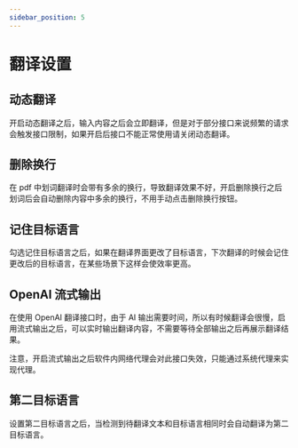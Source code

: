 ```yaml
---
sidebar_position: 5
---
```


# 翻译设置

## 动态翻译

开启动态翻译之后，输入内容之后会立即翻译，但是对于部分接口来说频繁的请求会触发接口限制，如果开启后接口不能正常使用请关闭动态翻译。

## 删除换行

在 pdf 中划词翻译时会带有多余的换行，导致翻译效果不好，开启删除换行之后划词后会自动删除内容中多余的换行，不用手动点击删除换行按钮。

## 记住目标语言

勾选记住目标语言之后，如果在翻译界面更改了目标语言，下次翻译的时候会记住更改后的目标语言，在某些场景下这样会使效率更高。

## OpenAI 流式输出

在使用 OpenAI 翻译接口时，由于 AI 输出需要时间，所以有时候翻译会很慢，启用流式输出之后，可以实时输出翻译内容，不需要等待全部输出之后再展示翻译结果。

注意，开启流式输出之后软件内网络代理会对此接口失效，只能通过系统代理来实现代理。

## 第二目标语言

设置第二目标语言之后，当检测到待翻译文本和目标语言相同时会自动翻译为第二目标语言。
